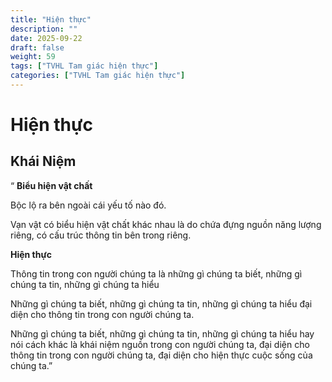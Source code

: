 ```yaml
---
title: "Hiện thực"
description: ""
date: 2025-09-22
draft: false
weight: 59
tags: ["TVHL Tam giác hiện thực"]
categories: ["TVHL Tam giác hiện thực"]
---
```


# Hiện thực

<!-- **Mã:** 
**Nhóm:**  -->

## Khái Niệm

“
**Biểu hiện vật chất**

Bộc lộ ra bên ngoài cái yếu tố nào đó.

Vạn vật có biểu hiện vật chất khác nhau là do chứa đựng nguồn năng lượng riêng, có cấu trúc thông tin bên trong riêng.

**Hiện thực**

Thông tin trong con người chúng ta là những gì chúng ta biết, những gì chúng ta tin, những gì chúng ta hiểu

Những gì chúng ta biết, những gì chúng ta tin, những gì chúng ta hiểu đại diện cho thông tin trong con người chúng ta.

Những gì chúng ta biết, những gì chúng ta tin, những gì chúng ta hiểu hay nói cách khác là khái niệm nguồn trong con người chúng ta, đại diện cho thông tin trong con người chúng ta, đại diện cho hiện thực cuộc sống của chúng ta.”